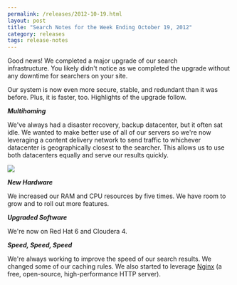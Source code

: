 ```yaml
---
permalink: /releases/2012-10-19.html
layout: post
title: "Search Notes for the Week Ending October 19, 2012"
category: releases
tags: release-notes
---
```

<p>Good news! We completed a major upgrade of our search infrastructure. You likely didn't notice as we completed the upgrade without any downtime for searchers on your site. </p>
<p>Our system is now even more secure, stable, and redundant than it was before. Plus, it is faster, too. Highlights of the upgrade follow.</p>
<p><em><strong>Multihoming</strong></em></p>
<p>We've always had a disaster recovery, backup datacenter, but it often sat idle. We wanted to make better use of all of our servers so we're now leveraging a content delivery network to send traffic to whichever datacenter is geographically closest to the searcher. This allows us to use both datacenters equally and serve our results quickly.</p>
<p><img src="https://9fddeb862c037f6d2190-f1564c64756a8cfee25b6b19953b1d23.ssl.cf2.rackcdn.com/tumblr_mcd7tbK8RD1qid15q.png"/></p>
<p><em><strong>New Hardware</strong></em></p>
<p>We increased our RAM and CPU resources by five times. We have room to grow and to roll out more features.</p>
<p><em><strong>Upgraded Software</strong></em></p>
<p>We're now on Red Hat 6 and Cloudera 4.</p>
<p><em><strong>Speed, Speed, Speed</strong></em></p>
<p>We're always working to improve the speed of our search results. We changed some of our caching rules. We also started to leverage <a href="http://wiki.nginx.org/Main">Nginx</a> (a free, open-source, high-performance HTTP server).</p>

